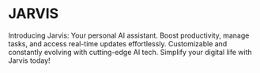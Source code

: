 # JARVIS
Introducing Jarvis: Your personal AI assistant. Boost productivity, manage tasks, and access real-time updates effortlessly. Customizable and constantly evolving with cutting-edge AI tech. Simplify your digital life with Jarvis today!
